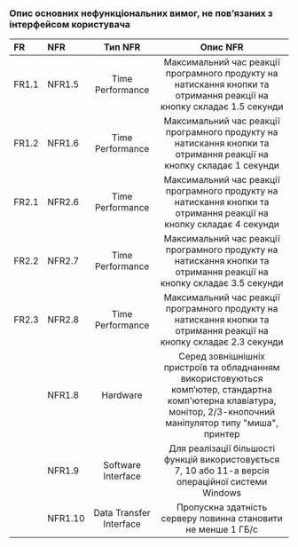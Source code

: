 ### Опис основних нефункціональних вимог, не пов’язаних з інтерфейсом користувача

|FR|NFR|Тип NFR|Опис NFR|
|:-|:-|:-:|:-:|
|FR1.1|NFR1.5|Time Performance|Максимальний час реакції програмного продукту на натискання кнопки та отримання реакції на кнопку складає 1.5 секунди|
|FR1.2|NFR1.6|Time Performance|Максимальний час реакції програмного продукту на натискання кнопки та отримання реакції на кнопку складає 1 секунди|
|FR2.1|NFR2.6|Time Performance|Максимальний час реакції програмного продукту на натискання кнопки та отримання реакції на кнопку складає 4 секунди|
|FR2.2|NFR2.7|Time Performance|Максимальний час реакції програмного продукту на натискання кнопки та отримання реакції на кнопку складає 3.5 секунди|
|FR2.3|NFR2.8|Time Performance|Максимальний час реакції програмного продукту на натискання кнопки та отримання реакції на кнопку складає 2.3 секунди|
||NFR1.8|Hardware|Серед зовнішнішніх пристроїв та обладнанням використовуються комп’ютер, стандартна комп'ютерна клавіатура, монітор, 2/3-кнопочний маніпулятор типу "миша", принтер|
||NFR1.9|Software Interface|Для реалізації більшості функцій використовується 7, 10 або 11-а версія операційної системи Windows|
||NFR1.10|Data Transfer Interface|Пропускна здатність серверу повинна становити не менше 1 ГБ/с|
